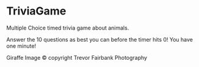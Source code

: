 # TriviaGame
Multiple Choice timed trivia game about animals.

Answer the 10 questions as best you can before the timer hits 0! You have one minute!

Giraffe Image © copyright Trevor Fairbank Photography

